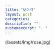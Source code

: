 ```yaml
---
title: "보여라"
layout: post
categories: 
description: ""
customexcerpt: "- "
---
```


(/assets/img/rose.jpg)
